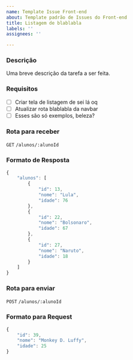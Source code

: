```yaml
---
name: Template Issue Front-end
about: Template padrão de Issues do Front-end
title: Listagem de blablabla
labels: ''
assignees: ''

---
```


### Descrição
Uma breve descrição da tarefa a ser feita.

### Requisitos
- [ ] Criar tela de listagem de sei lá oq
- [ ] Atualizar rota blablabla da navbar
- [ ] Esses são só exemplos, beleza?

### Rota para receber
`GET` `/alunos/:alunoId`

### Formato de Resposta
```javascript
{
    "alunos": [
        {
            "id": 13,
            "nome": "Lula",
            "idade": 76
        },
        {
            "id": 22,
            "nome": "Bolsonaro",
            "idade": 67
        },
        {
            "id": 27,
            "nome": "Naruto",
            "idade": 18
        }
    ]
}
```

### Rota para enviar
`POST` `/alunos/:alunoId`

### Formato para Request
```javascript
{ 
    "id": 39,
    "nome": "Monkey D. Luffy",
    "idade": 25
}
```
